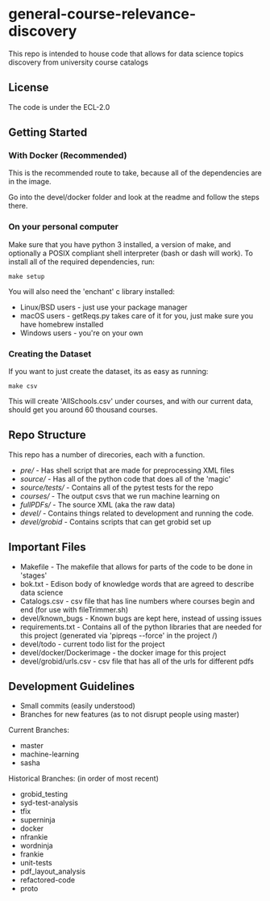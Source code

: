 # general-course-relevance-discovery

This repo is intended to house code that allows for data science topics discovery from university course catalogs

## License

The code is under the ECL-2.0

## Getting Started

### With Docker (Recommended)

This is the recommended route to take, because all of the dependencies are in the image.

Go into the devel/docker folder and look at the readme and follow the steps there.

### On your personal computer

Make sure that you have python 3 installed, a version of make, and optionally a POSIX compliant shell interpreter (bash or dash will work).
To install all of the required dependencies, run:
```
make setup
```

You will also need the 'enchant' c library installed:
* Linux/BSD users - just use your package manager
* macOS users - getReqs.py takes care of it for you, just make sure you have homebrew installed
* Windows users - you're on your own

### Creating the Dataset

If you want to just create the dataset, its as easy as running:
```
make csv
```
This will create 'AllSchools.csv' under courses, and with our current data, should get you around 60 thousand courses.

## Repo Structure

This repo has a number of direcories, each with a function.
* *pre/* - Has shell script that are made for preprocessing XML files
* *source/* - Has all of the python code that does all of the 'magic'
* *source/tests/* - Contains all of the pytest tests for the repo
* *courses/* - The output csvs that we run machine learning on
* *fullPDFs/* - The source XML (aka the raw data)
* *devel/* - Contains things related to development and running the code.
* *devel/grobid* - Contains scripts that can get grobid set up

## Important Files

* Makefile - The makefile that allows for parts of the code to be done in 'stages'
* bok.txt - Edison body of knowledge words that are agreed to describe data science
* Catalogs.csv - csv file that has line numbers where courses begin and end (for use with fileTrimmer.sh)
* devel/known\_bugs - Known bugs are kept here, instead of ussing issues
* requirements.txt - Contains all of the python libraries that are needed for this project (generated via 'pipreqs --force' in the project /)
* devel/todo - current todo list for the project
* devel/docker/Dockerimage - the docker image for this project
* devel/grobid/urls.csv - csv file that has all of the urls for different pdfs

## Development Guidelines

* Small commits (easily understood)
* Branches for new features (as to not disrupt people using master)

Current Branches:
* master
* machine-learning
* sasha

Historical Branches: (in order of most recent)
* grobid_testing
* syd-test-analysis
* tfix
* superninja
* docker
* nfrankie
* wordninja
* frankie
* unit-tests
* pdf\_layout\_analysis
* refactored-code
* proto
